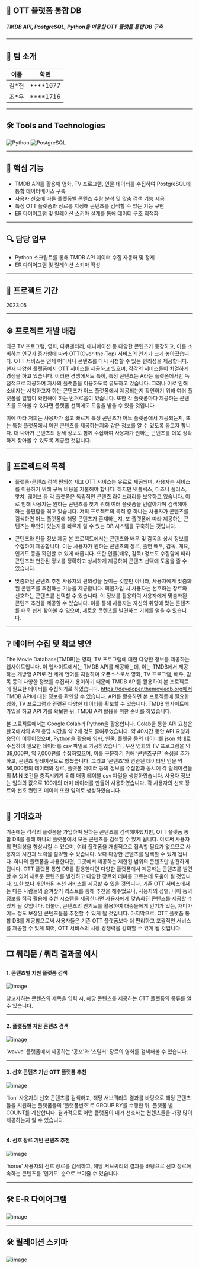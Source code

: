 ## 📝 OTT 플랫폼 통합 DB
##### TMDB API, PostgreSQL, Python을 이용한 OTT 플랫폼 통합 DB 구축

----
## 👥 팀 소개

| 이름   | 학번     |
| :----: | :------: |
| 김*현  | ****1677 |
| 조*우  | ****1716 |
----

## 🛠 Tools and Technologies
![Python](https://img.shields.io/badge/Python-%233776AB.svg?&style=for-the-badge&logo=python&logoColor=white)
![PostgreSQL](https://img.shields.io/badge/PostgreSQL-%2331575F.svg?&style=for-the-badge&logo=postgresql&logoColor=white)

----

## 🔑 핵심 기능

- TMDB API를 활용해 영화, TV 프로그램, 인물 데이터를 수집하여 PostgreSQL에 통합 데이터베이스 구축
- 사용자 선호에 따른 플랫폼별 콘텐츠 수량 분석 및 맞춤 검색 기능 제공
- 특정 OTT 플랫폼과 장르를 지정해 콘텐츠를 검색할 수 있는 기능 구현
- ER 다이어그램 및 릴레이션 스키마 설계를 통해 데이터 구조 최적화

----

## 🔍 담당 업무
- Python 스크립트를 통해 TMDB API 데이터 수집 자동화 및 정제
- ER 다이어그램 및 릴레이션 스키마 작성

----

## 📅 프로젝트 기간
2023.05

----
## ⚙ 프로젝트 개발 배경
최근 TV 프로그램, 영화, 다큐멘터리, 애니메이션 등 다양한 콘텐츠가 등장하고, 이를 소비하는 인구가 증가함에 따라 OTT(Over-the-Top) 서비스의 인기가 크게 높아졌습니다. OTT 서비스는 언제 어디서나 콘텐츠를 다시 시청할 수 있는 편리성을 제공합니다. 현재 다양한 플랫폼에서 OTT 서비스를 제공하고 있으며, 각각의 서비스들이 치열하게 경쟁을 하고 있습니다. 이러한 경쟁에서도 특히, 특정 콘텐츠는 A라는 플랫폼에서만 독점적으로 제공하여 자사의 플랫폼을 이용하도록 유도하고 있습니다. 그러나 이로 인해 소비자는 시청하고자 하는 콘텐츠가 어느 플랫폼에서 제공되는지 확인하기 위해 여러 플랫폼을 일일이 확인해야 하는 번거로움이 있습니다. 또한 각 플랫폼마다 제공하는 콘텐츠를 모아볼 수 있다면 플랫폼 선택에도 도움을 받을 수 있을 것입니다.

이에 따라 저희는 사용자가 쉽고 빠르게 특정 콘텐츠가 어느 플랫폼에서 제공되는지, 또는 특정 플랫폼에서 어떤 콘텐츠를 제공하는지와 같은 정보를 알 수 있도록 돕고자 합니다. 더 나아가 콘텐츠의 상세 정보도 함께 수집하여 사용자가 원하는 콘텐츠를 더욱 정확하게 찾아볼 수 있도록 제공할 것입니다.
 
----
## 🚩 프로젝트의 목적
- 플랫폼-콘텐츠 검색 편의성 제고
 OTT 서비스는 유료로 제공되며, 사용자는 서비스를 이용하기 위해 구독 비용을 지불해야 합니다. 하지만 넷플릭스, 디즈니 플러스, 왓챠, 웨이브 등 각 플랫폼은 독립적인 콘텐츠 라이브러리를 보유하고 있습니다. 이로 인해 사용자는 원하는 콘텐츠를 찾기 위해 여러 플랫폼을 번갈아가며 검색해야 하는 불편함을 겪고 있습니다. 저희 프로젝트의 목적 중 하나는 사용자가 콘텐츠를 검색하면 어느 플랫폼에 해당 콘텐츠가 존재하는지, 또 플랫폼에 따라 제공하는 콘텐츠는 무엇이 있는지를 빠르게 알 수 있는 DB 시스템을 구축하는 것입니다.

- 콘텐츠와 인물 정보 제공
 본 프로젝트에서는 콘텐츠와 배우 및 감독의 상세 정보를 수집하여 제공합니다. 이는 사용자가 원하는 콘텐츠의 장르, 출연 배우, 감독, 개요, 인기도 등을 확인할 수 있게 해줍니다. 또한 인물(배우, 감독) 정보도 수집함에 따라 콘텐츠와 연관된 정보를 정확하고 상세하게 제공하여 콘텐츠 선택에 도움을 줄 수 있습니다.

- 맞춤화된 콘텐츠 추천
 사용자의 편의성을 높이는 것뿐만 아니라, 사용자에게 맞춤화된 콘텐츠를 추천하는 기능을 제공합니다. 회원가입 시 사용자는 선호하는 장르와 선호하는 콘텐츠를 선택할 수 있습니다. 이 정보를 활용하여 사용자에게 맞춤화된 콘텐츠 추천을 제공할 수 있습니다. 이를 통해 사용자는 자신의 취향에 맞는 콘텐츠를 더욱 쉽게 찾아볼 수 있으며, 새로운 콘텐츠를 발견하는 기회를 얻을 수 있습니다.

----
## ❔ 데이터 수집 및 확보 방안
The Movie Database(TMDB)는 영화, TV 프로그램에 대한 다양한 정보를 제공하는 웹사이트입니다. 이 웹사이트에서는 TMDB API를 제공하는데, 이는 TMDB에서 제공하는 개방형 API로 전 세계 언어를 지원하며 오픈소스로서 영화, TV 프로그램, 배우, 감독 등의 다양한 정보를 수집하기 용이하기 때문에 TMDB API를 활용하여 본 프로젝트에 필요한 데이터를 수집하기로 하였습니다. https://developer.themoviedb.org에서 TMDB API에 대한 정보를 확인할 수 있습니다. API를 활용하면 본 프로젝트에 필요한 영화, TV 프로그램과 관련된 다양한 데이터를 확보할 수 있습니다. TMDB 웹사이트에 가입을 하고 API 키를 확보한 뒤, TMDB API 활용을 위한 준비를 하였습니다.

본 프로젝트에서는 Google Colab과 Python을 활용합니다. Colab을 통한 API 요청은 한국에서의 API 응답 시간을 약 2배 정도 줄여주었습니다. 약 40시간 동안 API 요청과 응답이 이루어졌으며, Python을 활용해 영화, 인물, 플랫폼 등의 데이터를 json 형태로 수집하여 필요한 데이터를 csv 파일로 가공하였습니다. 우선 영화와 TV 프로그램을 약 38,000편, 약 7,000편를 수집하였으며, 이를 구분하기 위해 ‘콘텐츠구분’ 속성을 추가하고, 콘텐츠 릴레이션으로 합쳤습니다. 그리고 ‘콘텐츠'와 연관된 데이터인 인물 약 56,000명의 데이터와 장르, 플랫폼 데이터 등의 정보를 수집함과 동시에 각 릴레이션들의 M:N 조건을 충족시키기 위해 매핑 테이블 csv 파일을 생성하였습니다. 사용자 정보는 임의의 값으로 100개의 더미 데이터를 만들어 사용하였습니다. 각 사용자의 선호 장르와 선호 컨텐츠 데이터 또한 임의로 생성하였습니다.

----
## 🎊 기대효과
기존에는 각각의 플랫폼을 가입하며 원하는 콘텐츠를 검색해야했지만, OTT 플랫폼 통합 DB를 통해 하나의 플랫폼에서 모든 콘텐츠를 검색할 수 있게 됩니다. 이로써 사용자의 편의성을 향상시킬 수 있으며, 여러 플랫폼을 개별적으로 접속할 필요가 없으므로 사용자의 시간과 노력을 절약할 수 있습니다. 보다 다양한 콘텐츠를 탐색할 수 있게 됩니다. 하나의 플랫폼을 사용한다면, 그곳에서 제공하는 제한된 범위의 콘텐츠만 발견하게 됩니다. OTT 플랫폼 통합 DB를 활용한다면 다양한 플랫폼에서 제공하는 콘텐츠를 발견할 수 있어 새로운 콘텐츠를 발견하고 다양한 장르와 테마를 고르는데 도움이 될 것입니다. 또한 보다 개인화된 추천 서비스를 제공할 수 있을 것입니다. 기존 OTT 서비스에서는 다른 사람들의 즐겨찾기 리스트를 통해 추천을 해주었으나, 사용자의 성별, 나이 등의 정보를 적극 활용해 추천 시스템을 제공한다면 사용자에게 맞춤화된 콘텐츠를 제공할 수 있게 될 것입니다. 더불어, 콘텐츠의 인기도를 활용하여 대중들에게 인기가 있는, 재미가 어느 정도 보장된 콘텐츠들을 추천할 수 있게 될 것입니다. 마지막으로, OTT 플랫폼 통합 DB를 제공함으로써 사용자들은 기존 OTT 플랫폼보다 더 편리하고 포괄적인 서비스를 제공할 수 있게 되어, OTT 서비스의 시장 경쟁력을 강화할 수 있게 될 것입니다.

----
## 🎞 쿼리문 / 쿼리 결과물 예시
#### 1. 콘텐츠별 지원 플랫폼 검색
![image](https://github.com/user-attachments/assets/f285b528-ee96-417c-96b9-b4990bfe5728)

찾고자하는 콘텐츠의 제목을 입력 시, 해당 콘텐츠를 제공하는 OTT 플랫폼의 종류를 알 수 있습니다.

---
#### 2. 플랫폼별 지원 콘텐츠 검색

![image](https://github.com/user-attachments/assets/52911573-4e4f-4e78-a850-433c00541fcc)

‘wavve’ 플랫폼에서 제공하는 ‘공포'와 ‘스릴러' 장르의 영화를 검색해볼 수 있습니다.

---
#### 3. 선호 콘텐츠 기반 OTT 플랫폼 추천

![image](https://github.com/user-attachments/assets/456b845d-96bc-42fe-8422-3734aa379018)

‘lion’ 사용자의 선호 콘텐츠를 검색하고, 해당 서브쿼리의 결과를 바탕으로 해당 콘텐츠들을 지원하는 플랫폼들의  ‘플랫폼번호'로 GROUP BY를 수행한 뒤, 플랫폼 별 COUNT를 계산합니다. 결과적으로 어떤 플랫폼이 내가 선호하는 컨텐츠들을 가장 많이 제공하는지 알 수 있습니다.

---
#### 4. 선호 장르 기반 콘텐츠 추천

![image](https://github.com/user-attachments/assets/c7227449-2abf-45dc-904d-9a8c0e007def)

‘horse’ 사용자의 선호 장르를 검색하고, 해당 서브쿼리의 결과를 바탕으로 선호 장르에 속하는 콘텐츠를 ‘인기도’ 순으로 보여줄 수 있습니다.

----
## 🛠 E-R 다이어그램
![image](https://github.com/user-attachments/assets/b153f469-14f4-4d30-8b5e-cc6b7ce5d59d)

----
## 🛠 릴레이션 스키마
![image](https://github.com/user-attachments/assets/cc53241c-e103-4cf4-85f1-01b6a15ef411)
